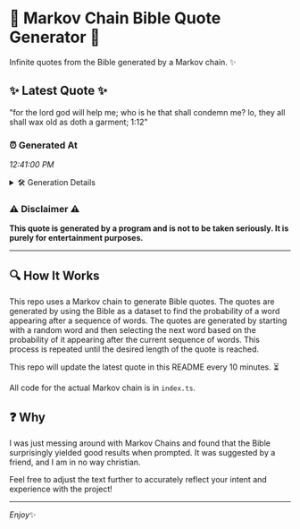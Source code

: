 # 📖 Markov Chain Bible Quote Generator 📖

Infinite quotes from the Bible generated by a Markov chain. ✨

## ✨ Latest Quote ✨
"for the lord god will help me; who is he that shall condemn me? lo, they all shall wax old as doth a garment; 1:12"

### ⏰ Generated At
*12:41:00 PM*

<details>
    <summary>🛠️ Generation Details</summary>
    <p>
        <strong>🌱 Seed:</strong> for<br>
        <strong>🔄 Iterations:</strong> 24<br>
        <strong>📜 Context History:</strong><br>[ for ]: the<br>[ for, the ]: lord<br>[ for, the, lord ]: god<br>[ for, the, lord, god ]: will<br>[ for, the, lord, god, will ]: help<br>[ for, the, lord, god, will, help ]: me;<br>[ the, lord, god, will, help, me; ]: who<br>[ lord, god, will, help, me;, who ]: is<br>[ god, will, help, me;, who, is ]: he<br>[ will, help, me;, who, is, he ]: that<br>[ help, me;, who, is, he, that ]: shall<br>[ me;, who, is, he, that, shall ]: condemn<br>[ who, is, he, that, shall, condemn ]: me?<br>[ is, he, that, shall, condemn, me? ]: lo,<br>[ he, that, shall, condemn, me?, lo, ]: they<br>[ that, shall, condemn, me?, lo,, they ]: all<br>[ shall, condemn, me?, lo,, they, all ]: shall<br>[ condemn, me?, lo,, they, all, shall ]: wax<br>[ me?, lo,, they, all, shall, wax ]: old<br>[ lo,, they, all, shall, wax, old ]: as<br>[ they, all, shall, wax, old, as ]: doth<br>[ all, shall, wax, old, as, doth ]: a<br>[ shall, wax, old, as, doth, a ]: garment;<br>[ wax, old, as, doth, a, garment; ]: 1:12<br>
    </p>
</details>

### ⚠️ Disclaimer ⚠️
**This quote is generated by a program and is not to be taken seriously. It is purely for entertainment purposes.**

---

## 🔍 How It Works

This repo uses a Markov chain to generate Bible quotes. The quotes are generated by using the Bible as a dataset to find the probability of a word appearing after a sequence of words. The quotes are generated by starting with a random word and then selecting the next word based on the probability of it appearing after the current sequence of words. This process is repeated until the desired length of the quote is reached.

This repo will update the latest quote in this README every 10 minutes. ⏳

All code for the actual Markov chain is in `index.ts`.

## ❓ Why

I was just messing around with Markov Chains and found that the Bible surprisingly yielded good results when prompted. 
It was suggested by a friend, and I am in no way christian.

Feel free to adjust the text further to accurately reflect your intent and experience with the project!

---

*Enjoy*✨
